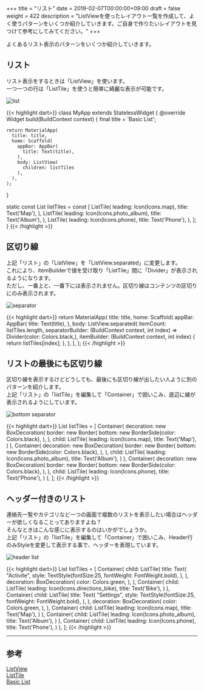 +++
title = "リスト"
date = 2019-02-07T00:00:00+09:00
draft = false
weight = 422
description = "ListViewを使ったレイアウト一覧を作成して、よく使うパターンをいくつか紹介していきます。ご自身で作りたいレイアウトを見つけて参考にしてみてください。"
+++


よくあるリスト表示のパターンをいくつか紹介していきます。


<span id="list"></span>
## リスト

リスト表示をするときは「ListView」を使います。  
一つ一つの行は「ListTile」を使うと簡単に綺麗な表示が可能です。  

<img src="/images/layout/body/list/list.png" style="min-width:300px" alt="list" />

{{< highlight dart>}}
class MyApp extends StatelessWidget {
  @override
  Widget build(BuildContext context) {
    final title = 'Basic List';

    return MaterialApp(
      title: title,
      home: Scaffold(
        appBar: AppBar(
          title: Text(title),
        ),
        body: ListView(
          children: listTiles
        ),
      ),
    );
  }
  
  static const List<Widget> listTiles = const <Widget>[
    ListTile(
      leading: Icon(Icons.map),
      title: Text('Map'),
    ),
    ListTile(
      leading: Icon(Icons.photo_album),
      title: Text('Album'),
    ),
    ListTile(
      leading: Icon(Icons.phone),
      title: Text('Phone'),
    ),
  ];
}
{{< /highlight >}}

<span id="separator"></span>
## 区切り線

上記「リスト」の「ListView」を「ListView.separated」に変更します。  
これにより、itemBuilderで値を受け取り「ListTile」間に「Divider」が表示されるようになります。  
ただし、一番上と、一番下には表示されません。区切り線はコンテンツの区切りにのみ表示されます。

<img src="/images/layout/body/list/list_separator.png" style="min-width:300px" alt="separator" />



{{< highlight dart>}}
return MaterialApp(
  title: title,
  home: Scaffold(
    appBar: AppBar(
      title: Text(title),
    ),
    body: ListView.separated(
      itemCount: listTiles.length,
      separatorBuilder: (BuildContext context, int index) => Divider(color: Colors.black,),
      itemBuilder: (BuildContext context, int index) {
        return listTiles[index];
      },
    ),
  ),
);
{{< /highlight >}}

<span id="list_bottom_separator"></span>
## リストの最後にも区切り線

区切り線を表示するけどどうしても、最後にも区切り線が出したい人ように別のパターンを紹介します。  
上記「リスト」の「listTile」を編集して「Container」で囲いこみ、底辺に線が表示されるようにしています。

<img src="/images/layout/body/list/list_bottom_separator.png" style="min-width:300px" alt="bottom separator" />

{{< highlight dart>}}
  List<Widget> listTiles = <Widget>[
    Container(
      decoration: new BoxDecoration(
        border: new Border(
          bottom: new BorderSide(color: Colors.black),
        ),
      ),
      child: ListTile(
          leading: Icon(Icons.map),
          title: Text('Map'),
      )
    ),
    Container(
        decoration: new BoxDecoration(
          border: new Border(
            bottom: new BorderSide(color: Colors.black),
          ),
        ),
        child: ListTile(
          leading: Icon(Icons.photo_album),
          title: Text('Album'),
        )
    ),
    Container(
        decoration: new BoxDecoration(
          border: new Border(
            bottom: new BorderSide(color: Colors.black),
          ),
        ),
        child: ListTile(
          leading: Icon(Icons.phone),
          title: Text('Phone'),
        )
    ),
  ];
{{< /highlight >}}

<span id="header_list"></span>
## ヘッダー付きのリスト

連絡先一覧やカテゴリなど一つの画面で複数のリストを表示したい場合はヘッダーが欲しくなることってありますよね？  
そんなときはこんな感じに表示するのはいかがでしょうか。  
上記「リスト」の「listTile」を編集して「Container」で囲いこみ、Header行のみStyleを変更して表示する事で、ヘッダーを表現しています。  

<img src="/images/layout/body/list/header_list.png" style="min-width:300px" alt="header list" />


{{< highlight dart>}}
  List<Widget> listTiles = <Widget>[
    Container(
      child: ListTile(
        title: Text(
          "Activite",
          style: TextStyle(fontSize:25, fontWeight: FontWeight.bold),
        ),
      ),
      decoration: BoxDecoration(
        color: Colors.green,
      ),
    ),
    Container(
      child: ListTile(
        leading: Icon(Icons.directions_bike),
        title: Text('Bike'),
      )
    ),
    Container(
      child: ListTile(
        title: Text(
          "Settings",
          style: TextStyle(fontSize:25, fontWeight: FontWeight.bold),
        ),
      ),
      decoration: BoxDecoration(
        color: Colors.green,
      ),
    ),
    Container(
      child: ListTile(
        leading: Icon(Icons.map),
        title: Text('Map'),
      )
    ),
    Container(
      child: ListTile(
        leading: Icon(Icons.photo_album),
        title: Text('Album'),
      )
    ),
    Container(
      child: ListTile(
        leading: Icon(Icons.phone),
        title: Text('Phone'),
      )
    ),
  ];
{{< /highlight >}}

---

## 参考

[ListView](https://docs.flutter.io/flutter/widgets/ListView-class.html)   
[ListTile](https://docs.flutter.io/flutter/material/ListTile-class.html)   
[Basic List](https://flutter.io/docs/cookbook/lists/basic-list)   
